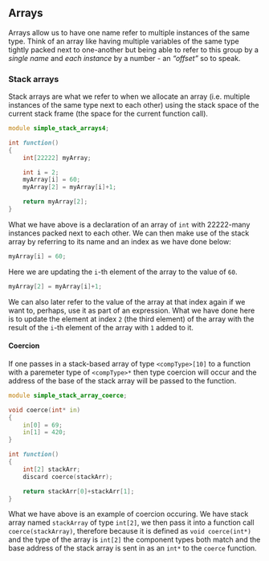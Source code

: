 ## Arrays

Arrays allow us to have one name refer to multiple instances of the same
type. Think of an array like having multiple variables of the same type
tightly packed next to one-another but being able to refer to this group
by a *single name* and *each instance* by a number - an *“offset”* so to
speak.

### Stack arrays

Stack arrays are what we refer to when we allocate an array
(i.e. multiple instances of the same type next to each other) using the
stack space of the current stack frame (the space for the current
function call).

``` d
module simple_stack_arrays4;

int function()
{
    int[22222] myArray;

    int i = 2;
    myArray[i] = 60;
    myArray[2] = myArray[i]+1;

    return myArray[2];
}
```

What we have above is a declaration of an array of `int` with 22222-many
instances packed next to each other. We can then make use of the stack
array by referring to its name and an index as we have done below:

``` d
myArray[i] = 60;
```

Here we are updating the `i`-th element of the array to the value of
`60`.

``` d
myArray[2] = myArray[i]+1;
```

We can also later refer to the value of the array at that index again if
we want to, perhaps, use it as part of an expression. What we have done
here is to update the element at index `2` (the third element) of the
array with the result of the `i`-th element of the array with `1` added
to it.

#### Coercion

If one passes in a stack-based array of type `<compType>[10]` to a
function with a paremeter type of `<compType>*` then type coercion will
occur and the address of the base of the stack array will be passed to
the function.

``` d
module simple_stack_array_coerce;

void coerce(int* in)
{
    in[0] = 69;
    in[1] = 420;
}

int function()
{
    int[2] stackArr;
    discard coerce(stackArr);

    return stackArr[0]+stackArr[1];
}
```

What we have above is an example of coercion occuring. We have stack
array named `stackArray` of type `int[2]`, we then pass it into a
function call `coerce(stackArray)`, therefore because it is defined as
`void coerce(int*)` and the type of the array is `int[2]` the component
types both match and the base address of the stack array is sent in as
an `int*` to the `coerce` function.
